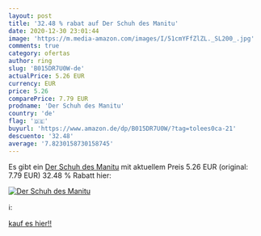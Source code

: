 ```yaml
---
layout: post
title: '32.48 % rabat auf Der Schuh des Manitu'
date: 2020-12-30 23:01:44
image: 'https://m.media-amazon.com/images/I/51cmYFfZlZL._SL200_.jpg'
comments: true
category: ofertas
author: ring
slug: 'B015DR7U0W-de'
actualPrice: 5.26 EUR
currency: EUR
price: 5.26
comparePrice: 7.79 EUR
prodname: 'Der Schuh des Manitu'
country: 'de'
flag: '🇩🇪'
buyurl: 'https://www.amazon.de/dp/B015DR7U0W/?tag=tolees0ca-21'
descuento: '32.48'
average: '7.8230158730158745'
---
```


Es gibt ein [Der Schuh des Manitu](https://www.amazon.de/dp/B015DR7U0W/?tag=tolees0ca-21) mit aktuellem Preis 5.26 EUR (original: 7.79 EUR) 32.48 % Rabatt hier:

[![Der Schuh des Manitu](https://m.media-amazon.com/images/I/51cmYFfZlZL._SL200_.jpg)](https://www.amazon.de/dp/B015DR7U0W/?tag=tolees0ca-21)

ℹ️:


[kauf es hier!!](https://www.amazon.de/dp/B015DR7U0W/?tag=tolees0ca-21)
